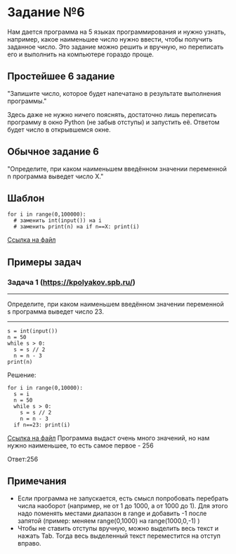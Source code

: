 # Задание №6
Нам дается программа на 5 языках программирования и нужно узнать, например, какое наименьшее число нужно ввести, чтобы получить заданное число. Это задание можно решить и вручную, но переписать его и выполнить на компьютере гораздо проще.
## Простейшее 6 задание
"Запишите число, которое будет напечатано в результате выполнения программы."

Здесь даже не нужно ничего пояснять, достаточно лишь переписать программу в окно Python (не забыв отступы) и запустить её. Ответом будет число в открывшемся окне.

## Обычное задание 6
"Определите, при каком наименьшем введённом значении переменной n программа выведет число X."
## Шаблон
```
for i in range(0,100000):
  # заменить int(input()) на i
  # заменить print(n) на if n==X: print(i)  
```
[Ссылка на файл](https://github.com/fagirton/Inf_EGE_templates/blob/0f27397acd4e75f9544e7513e306687f83828b12/templates/ex6-template.py)


## Примеры задач
### Задача 1 (https://kpolyakov.spb.ru/)
***
Определите, при каком наименьшем введённом значении переменной s программа выведет число 23.
***

```
s = int(input())
n = 50
while s > 0:
  s = s // 2
  n = n - 3
print(n)
```

Решение:
```
for i in range(0,10000):
  s = i
  n = 50
  while s > 0:
    s = s // 2
    n = n - 3
  if n==23: print(i)
```
[Ссылка на файл](https://github.com/fagirton/Inf_EGE_templates/blob/38638d1c9c31b3b89f8212e47b22256c93d4cac2/examples/ex2-example1.py)
Программа выдаст очень много значений, но нам нужно наименьшее, то есть самое первое - 256

Ответ:256


## Примечания
- Если программа не запускается, есть смысл попробовать перебрать числа наоборот (например, не от 1 до 1000, а от 1000 до 1). Для этого надо поменять местами диапазон в range и добавить -1 после запятой (пример: меняем range(0,1000) на range(1000,0,-1) )
- Чтобы не ставить отступы вручную, можно выделить весь текст и нажать Tab. Тогда весь выделенный текст переместится на отступ вправо.
